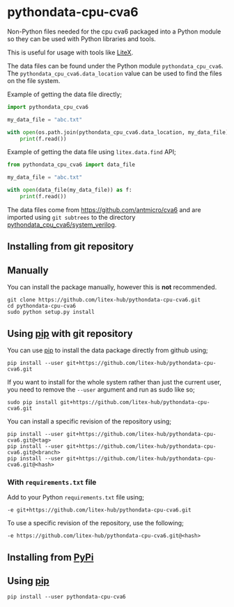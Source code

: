 # pythondata-cpu-cva6

Non-Python  files needed for the cpu cva6 packaged
into a Python module so they can be used with Python libraries and tools.

This is useful for usage with tools like
[LiteX](https://github.com/enjoy-digital/litex.git).

The data files can be found under the Python module `pythondata_cpu_cva6`. The
`pythondata_cpu_cva6.data_location` value can be used to find the files on the file
system.

Example of getting the data file directly;
```python
import pythondata_cpu_cva6

my_data_file = "abc.txt"

with open(os.path.join(pythondata_cpu_cva6.data_location, my_data_file)) as f:
    print(f.read())
```

Example of getting the data file using `litex.data.find` API;
```python
from pythondata_cpu_cva6 import data_file

my_data_file = "abc.txt"

with open(data_file(my_data_file)) as f:
    print(f.read())
```


The data files come from https://github.com/antmicro/cva6
and are imported using `git subtrees` to the directory
[pythondata_cpu_cva6/system_verilog](pythondata_cpu_cva6/system_verilog).



## Installing from git repository

## Manually

You can install the package manually, however this is **not** recommended.

```
git clone https://github.com/litex-hub/pythondata-cpu-cva6.git
cd pythondata-cpu-cva6
sudo python setup.py install
```

## Using [pip](https://pip.pypa.io/) with git repository

You can use [pip](https://pip.pypa.io/) to install the data package directly
from github using;

```
pip install --user git+https://github.com/litex-hub/pythondata-cpu-cva6.git
```

If you want to install for the whole system rather than just the current user,
you need to remove the `--user` argument and run as sudo like so;

```
sudo pip install git+https://github.com/litex-hub/pythondata-cpu-cva6.git
```

You can install a specific revision of the repository using;
```
pip install --user git+https://github.com/litex-hub/pythondata-cpu-cva6.git@<tag>
pip install --user git+https://github.com/litex-hub/pythondata-cpu-cva6.git@<branch>
pip install --user git+https://github.com/litex-hub/pythondata-cpu-cva6.git@<hash>
```

### With `requirements.txt` file

Add to your Python `requirements.txt` file using;
```
-e git+https://github.com/litex-hub/pythondata-cpu-cva6.git
```

To use a specific revision of the repository, use the following;
```
-e https://github.com/litex-hub/pythondata-cpu-cva6.git@<hash>
```

## Installing from [PyPi](https://pypi.org/project/pythondata-cpu-cva6/)

## Using [pip](https://pip.pypa.io/)

```
pip install --user pythondata-cpu-cva6
```
